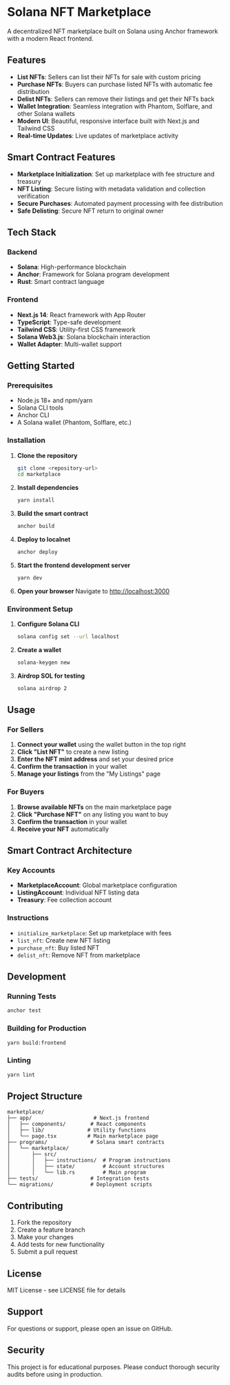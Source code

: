 # Solana NFT Marketplace

A decentralized NFT marketplace built on Solana using Anchor framework with a modern React frontend.

## Features

- **List NFTs**: Sellers can list their NFTs for sale with custom pricing
- **Purchase NFTs**: Buyers can purchase listed NFTs with automatic fee distribution
- **Delist NFTs**: Sellers can remove their listings and get their NFTs back
- **Wallet Integration**: Seamless integration with Phantom, Solflare, and other Solana wallets
- **Modern UI**: Beautiful, responsive interface built with Next.js and Tailwind CSS
- **Real-time Updates**: Live updates of marketplace activity

## Smart Contract Features

- **Marketplace Initialization**: Set up marketplace with fee structure and treasury
- **NFT Listing**: Secure listing with metadata validation and collection verification
- **Secure Purchases**: Automated payment processing with fee distribution
- **Safe Delisting**: Secure NFT return to original owner

## Tech Stack

### Backend
- **Solana**: High-performance blockchain
- **Anchor**: Framework for Solana program development
- **Rust**: Smart contract language

### Frontend
- **Next.js 14**: React framework with App Router
- **TypeScript**: Type-safe development
- **Tailwind CSS**: Utility-first CSS framework
- **Solana Web3.js**: Solana blockchain interaction
- **Wallet Adapter**: Multi-wallet support

## Getting Started

### Prerequisites

- Node.js 18+ and npm/yarn
- Solana CLI tools
- Anchor CLI
- A Solana wallet (Phantom, Solflare, etc.)

### Installation

1. **Clone the repository**
   ```bash
   git clone <repository-url>
   cd marketplace
   ```

2. **Install dependencies**
   ```bash
   yarn install
   ```

3. **Build the smart contract**
   ```bash
   anchor build
   ```

4. **Deploy to localnet**
   ```bash
   anchor deploy
   ```

5. **Start the frontend development server**
   ```bash
   yarn dev
   ```

6. **Open your browser**
   Navigate to [http://localhost:3000](http://localhost:3000)

### Environment Setup

1. **Configure Solana CLI**
   ```bash
   solana config set --url localhost
   ```

2. **Create a wallet**
   ```bash
   solana-keygen new
   ```

3. **Airdrop SOL for testing**
   ```bash
   solana airdrop 2
   ```

## Usage

### For Sellers

1. **Connect your wallet** using the wallet button in the top right
2. **Click "List NFT"** to create a new listing
3. **Enter the NFT mint address** and set your desired price
4. **Confirm the transaction** in your wallet
5. **Manage your listings** from the "My Listings" page

### For Buyers

1. **Browse available NFTs** on the main marketplace page
2. **Click "Purchase NFT"** on any listing you want to buy
3. **Confirm the transaction** in your wallet
4. **Receive your NFT** automatically

## Smart Contract Architecture

### Key Accounts

- **MarketplaceAccount**: Global marketplace configuration
- **ListingAccount**: Individual NFT listing data
- **Treasury**: Fee collection account

### Instructions

- `initialize_marketplace`: Set up marketplace with fees
- `list_nft`: Create new NFT listing
- `purchase_nft`: Buy listed NFT
- `delist_nft`: Remove NFT from marketplace

## Development

### Running Tests
```bash
anchor test
```

### Building for Production
```bash
yarn build:frontend
```

### Linting
```bash
yarn lint
```

## Project Structure

```
marketplace/
├── app/                    # Next.js frontend
│   ├── components/        # React components
│   ├── lib/              # Utility functions
│   └── page.tsx          # Main marketplace page
├── programs/              # Solana smart contracts
│   └── marketplace/
│       ├── src/
│       │   ├── instructions/  # Program instructions
│       │   ├── state/         # Account structures
│       │   └── lib.rs         # Main program
├── tests/                 # Integration tests
└── migrations/            # Deployment scripts
```

## Contributing

1. Fork the repository
2. Create a feature branch
3. Make your changes
4. Add tests for new functionality
5. Submit a pull request

## License

MIT License - see LICENSE file for details

## Support

For questions or support, please open an issue on GitHub.

## Security

This project is for educational purposes. Please conduct thorough security audits before using in production. 